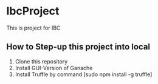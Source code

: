 # IbcProject
This is project for IBC
<h2>How to Step-up this project into local</h2>
<ol>
<li>Clone this repository</li>
<li>Install GUI-Version of Ganache</li>
<li>Install Truffle by command [sudo npm install -g truffle]
</li>

</ol>